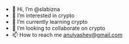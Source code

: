 - 👋 Hi, I’m @slabizna
- 👀 I’m interested in crypto
- 🌱 I’m currently learning crypto
- 💞️ I’m looking to collaborate on crypto
- 📫 How to reach me anulyashev@gmail.com

<!---
slabizna/slabizna is a ✨ special ✨ repository because its `README.md` (this file) appears on your GitHub profile.
You can click the Preview link to take a look at your changes.
--->
